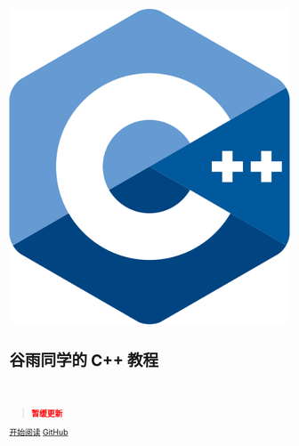 ![logo](assets/isocpplogo.svg ':size=150')

# 谷雨同学的 C++ 教程

<br><br>
> <strong style="color:red">暂缓更新</strong>
<!-- > 持续更新中 ![阿巴阿巴阿巴](https://s1.ax1x.com/2020/07/06/UiKb0x.jpg ':size=50') -->


[开始阅读](README)
[GitHub](https://github.com/Guyutongxue/MyCppTutorial)
